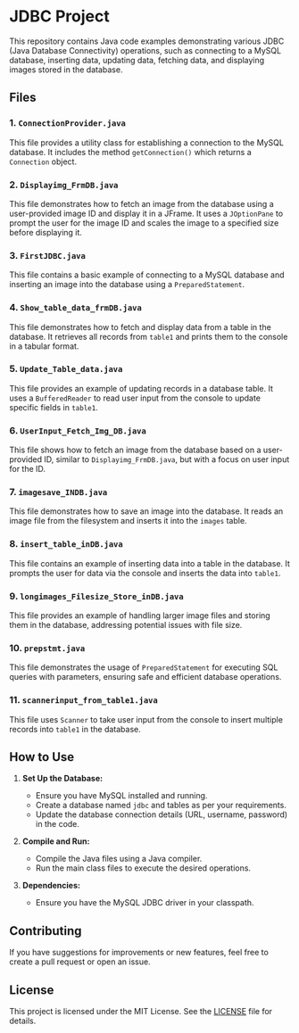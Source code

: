 # JDBC Project

This repository contains Java code examples demonstrating various JDBC (Java Database Connectivity) operations, such as connecting to a MySQL database, inserting data, updating data, fetching data, and displaying images stored in the database.

## Files

### 1. `ConnectionProvider.java`
This file provides a utility class for establishing a connection to the MySQL database. It includes the method `getConnection()` which returns a `Connection` object.

### 2. `Displayimg_FrmDB.java`
This file demonstrates how to fetch an image from the database using a user-provided image ID and display it in a JFrame. It uses a `JOptionPane` to prompt the user for the image ID and scales the image to a specified size before displaying it.

### 3. `FirstJDBC.java`
This file contains a basic example of connecting to a MySQL database and inserting an image into the database using a `PreparedStatement`.

### 4. `Show_table_data_frmDB.java`
This file demonstrates how to fetch and display data from a table in the database. It retrieves all records from `table1` and prints them to the console in a tabular format.

### 5. `Update_Table_data.java`
This file provides an example of updating records in a database table. It uses a `BufferedReader` to read user input from the console to update specific fields in `table1`.

### 6. `UserInput_Fetch_Img_DB.java`
This file shows how to fetch an image from the database based on a user-provided ID, similar to `Displayimg_FrmDB.java`, but with a focus on user input for the ID.

### 7. `imagesave_INDB.java`
This file demonstrates how to save an image into the database. It reads an image file from the filesystem and inserts it into the `images` table.

### 8. `insert_table_inDB.java`
This file contains an example of inserting data into a table in the database. It prompts the user for data via the console and inserts the data into `table1`.

### 9. `longimages_Filesize_Store_inDB.java`
This file provides an example of handling larger image files and storing them in the database, addressing potential issues with file size.

### 10. `prepstmt.java`
This file demonstrates the usage of `PreparedStatement` for executing SQL queries with parameters, ensuring safe and efficient database operations.

### 11. `scannerinput_from_table1.java`
This file uses `Scanner` to take user input from the console to insert multiple records into `table1` in the database.

## How to Use

1. **Set Up the Database:**
   - Ensure you have MySQL installed and running.
   - Create a database named `jdbc` and tables as per your requirements.
   - Update the database connection details (URL, username, password) in the code.

2. **Compile and Run:**
   - Compile the Java files using a Java compiler.
   - Run the main class files to execute the desired operations.

3. **Dependencies:**
   - Ensure you have the MySQL JDBC driver in your classpath.

## Contributing

If you have suggestions for improvements or new features, feel free to create a pull request or open an issue.

## License

This project is licensed under the MIT License. See the [LICENSE](LICENSE) file for details.
